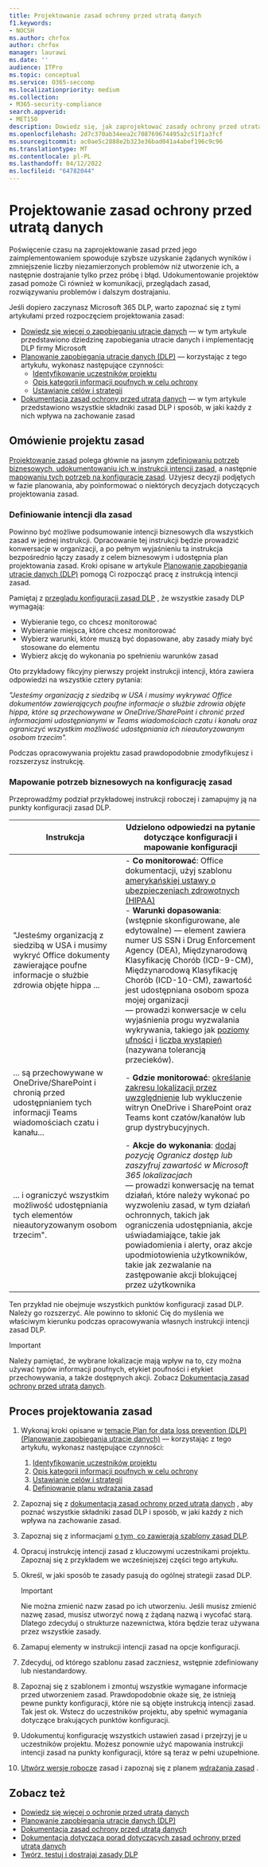 ```yaml
---
title: Projektowanie zasad ochrony przed utratą danych
f1.keywords:
- NOCSH
ms.author: chrfox
author: chrfox
manager: laurawi
ms.date: ''
audience: ITPro
ms.topic: conceptual
ms.service: O365-seccomp
ms.localizationpriority: medium
ms.collection:
- M365-security-compliance
search.appverid:
- MET150
description: Dowiedz się, jak zaprojektować zasady ochrony przed utratą danych (DLP)
ms.openlocfilehash: 2d7c370ab34eea2c708769674495a2c51f1a3fcf
ms.sourcegitcommit: ac0ae5c2888e2b323e36bad041a4abef196c9c96
ms.translationtype: MT
ms.contentlocale: pl-PL
ms.lasthandoff: 04/12/2022
ms.locfileid: "64782044"
---
```

# <a name="design-a-data-loss-prevention-policy"></a>Projektowanie zasad ochrony przed utratą danych

Poświęcenie czasu na zaprojektowanie zasad przed jego zaimplementowaniem spowoduje szybsze uzyskanie żądanych wyników i zmniejszenie liczby niezamierzonych problemów niż utworzenie ich, a następnie dostrajanie tylko przez próbę i błąd. Udokumentowanie projektów zasad pomoże Ci również w komunikacji, przeglądach zasad, rozwiązywaniu problemów i dalszym dostrajaniu.

<!--, but excessive tuning to get the intended results can be time consuming.

 if you have to do a lot of tuning to get a policy to yield the intended results can be time consuming .-->

Jeśli dopiero zaczynasz Microsoft 365 DLP, warto zapoznać się z tymi artykułami przed rozpoczęciem projektowania zasad:

- [Dowiedz się więcej o zapobieganiu utracie danych](dlp-learn-about-dlp.md#learn-about-data-loss-prevention) — w tym artykule przedstawiono dziedzinę zapobiegania utracie danych i implementację DLP firmy Microsoft
- [Planowanie zapobiegania utracie danych (DLP)](dlp-overview-plan-for-dlp.md#plan-for-data-loss-prevention-dlp) — korzystając z tego artykułu, wykonasz następujące czynności:
  - [Identyfikowanie uczestników projektu](dlp-overview-plan-for-dlp.md#identify-stakeholders)
  - [Opis kategorii informacji poufnych w celu ochrony](dlp-overview-plan-for-dlp.md#describe-the-categories-of-sensitive-information-to-protect)
  - [Ustawianie celów i strategii](dlp-overview-plan-for-dlp.md#set-goals-and-strategy)
- [Dokumentacja zasad ochrony przed utratą danych](dlp-policy-reference.md#data-loss-prevention-policy-reference) — w tym artykule przedstawiono wszystkie składniki zasad DLP i sposób, w jaki każdy z nich wpływa na zachowanie zasad

## <a name="policy-design-overview"></a>Omówienie projektu zasad

[Projektowanie zasad](#policy-design-process) polega głównie na jasnym [zdefiniowaniu potrzeb biznesowych, udokumentowaniu ich w instrukcji intencji zasad,](#define-intent-for-the-policy) a następnie [mapowaniu tych potrzeb na konfigurację zasad](#map-business-needs-to-policy-configuration). Użyjesz decyzji podjętych w fazie planowania, aby poinformować o niektórych decyzjach dotyczących projektowania zasad.

### <a name="define-intent-for-the-policy"></a>Definiowanie intencji dla zasad

Powinno być możliwe podsumowanie intencji biznesowych dla wszystkich zasad w jednej instrukcji. Opracowanie tej instrukcji będzie prowadzić konwersacje w organizacji, a po pełnym wyjaśnieniu ta instrukcja bezpośrednio łączy zasady z celem biznesowym i udostępnia plan projektowania zasad. Kroki opisane w artykule [Planowanie zapobiegania utracie danych (DLP)](dlp-overview-plan-for-dlp.md#overview-of-planning-process) pomogą Ci rozpocząć pracę z instrukcją intencji zasad.

Pamiętaj z [przeglądu konfiguracji zasad DLP](dlp-learn-about-dlp.md#dlp-policy-configuration-overview) , że wszystkie zasady DLP wymagają:

- Wybieranie tego, co chcesz monitorować
- Wybieranie miejsca, które chcesz monitorować
- Wybierz warunki, które muszą być dopasowane, aby zasady miały być stosowane do elementu
- Wybierz akcję do wykonania po spełnieniu warunków zasad

Oto przykładowy fikcyjny pierwszy projekt instrukcji intencji, która zawiera odpowiedzi na wszystkie cztery pytania:

*"Jesteśmy organizacją z siedzibą w USA i musimy wykrywać Office dokumentów zawierających poufne informacje o służbie zdrowia objęte hippa, które są przechowywane w OneDrive/SharePoint i chronić przed informacjami udostępnianymi w Teams wiadomościach czatu i kanału oraz ograniczyć wszystkim możliwość udostępniania ich nieautoryzowanym osobom trzecim".*

Podczas opracowywania projektu zasad prawdopodobnie zmodyfikujesz i rozszerzysz instrukcję.

### <a name="map-business-needs-to-policy-configuration"></a>Mapowanie potrzeb biznesowych na konfigurację zasad

Przeprowadźmy podział przykładowej instrukcji roboczej i zamapujmy ją na punkty konfiguracji zasad DLP.

|Instrukcja|Udzielono odpowiedzi na pytanie dotyczące konfiguracji i mapowanie konfiguracji|
|---|---|
|"Jesteśmy organizacją z siedzibą w USA i musimy wykryć Office dokumenty zawierające poufne informacje o służbie zdrowia objęte hippa ...|- **Co monitorować**: Office dokumentacji, użyj szablonu [amerykańskiej ustawy o ubezpieczeniach zdrowotnych (HIPAA)](what-the-dlp-policy-templates-include.md#us-health-insurance-act-hipaa) </br>- **Warunki dopasowania**: (wstępnie skonfigurowane, ale edytowalne) — element zawiera numer US SSN i Drug Enforcement Agency (DEA), Międzynarodową Klasyfikację Chorób (ICD-9-CM), Międzynarodową Klasyfikację Chorób (ICD-10-CM), zawartość jest udostępniana osobom spoza mojej organizacji  </br> — prowadzi konwersacje w celu wyjaśnienia progu wyzwalania wykrywania, takiego jak [poziomy ufności](sensitive-information-type-learn-about.md#more-on-confidence-levels) i [liczba wystąpień](dlp-policy-reference.md#content-contains) (nazywana tolerancją przecieków).|
|... są przechowywane w OneDrive/SharePoint i chronią przed udostępnianiem tych informacji Teams wiadomościach czatu i kanału...|- **Gdzie monitorować**: [określanie zakresu lokalizacji przez uwzględnienie](dlp-policy-reference.md#locations) lub wykluczenie witryn OneDrive i SharePoint oraz Teams kont czatów/kanałów lub grup dystrybucyjnych.|
|... i ograniczyć wszystkim możliwość udostępniania tych elementów nieautoryzowanym osobom trzecim".|- **Akcje do wykonania**: [dodaj](dlp-policy-reference.md#actions) *pozycję Ogranicz dostęp lub zaszyfruj zawartość w Microsoft 365 lokalizacjach* </br> — prowadzi konwersację na temat działań, które należy wykonać po wyzwoleniu zasad, w tym działań ochronnych, takich jak ograniczenia udostępniania, akcje uświadamiające, takie jak powiadomienia i alerty, oraz akcje upodmiotowienia użytkowników, takie jak zezwalanie na zastępowanie akcji blokującej przez użytkownika|

Ten przykład nie obejmuje wszystkich punktów konfiguracji zasad DLP. Należy go rozszerzyć. Ale powinno to skłonić Cię do myślenia we właściwym kierunku podczas opracowywania własnych instrukcji intencji zasad DLP.

> [!IMPORTANT]
> Należy pamiętać, że wybrane lokalizacje mają wpływ na to, czy można używać typów informacji poufnych, etykiet poufności i etykiet przechowywania, a także dostępnych akcji. Zobacz [Dokumentacja zasad ochrony przed utratą danych](dlp-policy-reference.md#data-loss-prevention-policy-reference).

## <a name="policy-design-process"></a>Proces projektowania zasad

1. Wykonaj kroki opisane w [temacie Plan for data loss prevention (DLP) (Planowanie zapobiegania utracie danych)](dlp-overview-plan-for-dlp.md#plan-for-data-loss-prevention-dlp) — korzystając z tego artykułu, wykonasz następujące czynności:
   1. [Identyfikowanie uczestników projektu](dlp-overview-plan-for-dlp.md#identify-stakeholders)
   1. [Opis kategorii informacji poufnych w celu ochrony](dlp-overview-plan-for-dlp.md#describe-the-categories-of-sensitive-information-to-protect)
   1. [Ustawianie celów i strategii](dlp-overview-plan-for-dlp.md#set-goals-and-strategy)
   1. [Definiowanie planu wdrażania zasad](dlp-overview-plan-for-dlp.md#policy-deployment)

2. Zapoznaj się z [dokumentacją zasad ochrony przed utratą danych](dlp-policy-reference.md#data-loss-prevention-policy-reference) , aby poznać wszystkie składniki zasad DLP i sposób, w jaki każdy z nich wpływa na zachowanie zasad.

3. Zapoznaj się z informacjami [o tym, co zawierają szablony zasad DLP](what-the-dlp-policy-templates-include.md#what-the-dlp-policy-templates-include).

4. Opracuj instrukcję intencji zasad z kluczowymi uczestnikami projektu. Zapoznaj się z przykładem we wcześniejszej części tego artykułu.

5. Określ, w jaki sposób te zasady pasują do ogólnej strategii zasad DLP.

   > [!IMPORTANT]
   > Nie można zmienić nazw zasad po ich utworzeniu. Jeśli musisz zmienić nazwę zasad, musisz utworzyć nową z żądaną nazwą i wycofać starą. Dlatego zdecyduj o strukturze nazewnictwa, która będzie teraz używana przez wszystkie zasady.

6. Zamapuj elementy w instrukcji intencji zasad na opcje konfiguracji.

7. Zdecyduj, od którego szablonu zasad zaczniesz, wstępnie zdefiniowany lub niestandardowy.

8. Zapoznaj się z szablonem i zmontuj wszystkie wymagane informacje przed utworzeniem zasad. Prawdopodobnie okaże się, że istnieją pewne punkty konfiguracji, które nie są objęte instrukcją intencji zasad. Tak jest ok. Wstecz do uczestników projektu, aby spełnić wymagania dotyczące brakujących punktów konfiguracji.

9. Udokumentuj konfigurację wszystkich ustawień zasad i przejrzyj je u uczestników projektu. Możesz ponownie użyć mapowania instrukcji intencji zasad na punkty konfiguracji, które są teraz w pełni uzupełnione.

10. [Utwórz wersje robocze](create-test-tune-dlp-policy.md#create-test-and-tune-a-dlp-policy) zasad i zapoznaj się z planem [wdrażania zasad](dlp-overview-plan-for-dlp.md#policy-deployment) .

<!--## Policy design examples

|Customer business needs description|approach|
|---|---|
|**Contoso Bank** is in a highly regulated industry and has  many different types of sensitive items in many different locations. </br> - knows which types of sensitive information are top priority. </br> - must minimize business disruption as policies are rolled out. </br> -  has IT resources and can hire experts to help plan, design deploy </br> - has a premier support contract with Microsoft|- Take the time to understand what regulations they must comply with and how they are going to comply. </br> -Take the time to understand the better together value of the Microsoft 365 Information Protection stack </br> - Develop sensitivity labeling scheme for prioritized items and apply </br> - Involve business process owners </br>- Design/code policies, deploy in test mode, train users </br>- repeat|
|**TailSpin Toys** doesn’t know what they have or where it is, and have little to no resource depth. They use Teams, OneDrive for Business and Exchange extensively.|- Start with simple policies on the prioritized locations. </br>- Monitor what gets identified </br>- Apply sensitivity labels accordingly </br>- Refine policies, train users|
|**Fabrikam** is a small startup and wants to protect its intellectual property, and must move quickly. They are willing to dedicate some resources, but can't afford to hire outside experts. </br>- Sensitive items are all in Microsoft 365 OneDrive for Business/SharePoint </br>- Adoption of OneDrive for Business and SharePoint is slow, employees/shadow IT use DropBox and Google drive to share/store items </br>- Employees value speed of work over data protection discipline </br>- Customer splurged and bought all 18 employees new Windows 10 devices|- Take advantage of the default DLP policy in Teams </br>- Use restricted by default setting for SharePoint items </br>- Deploy policies that prevent external sharing </br>- Deploy policies to prioritized locations </br>- Deploy policies to Windows 10 devices </br>- Block uploads to non-OneDrive for Business cloud storage|

1. For example:
    1. Identify your volume thresholds that your company deems to be low-risk (leakage tolerance), perhaps from unintentional sharing and is an opportunity to educate users and the threshold that is concerning or high-risk for your company that may need immediate attention.
    - example volume: “Low risk” for Contoso is 1 credit card number, perhaps it was a personal card that was shared carelessly
    - example volume: “High risk” for Contoso is 2 or more credit card numbers. It doesn’t feel like a common scenario that an employee would engage in accidentally

– For each of the sensitive information types listed out, list out **who should have access to that data when it’s generated** and **what type of activities should be allowable with that data**

  <!--(Perhaps this is where we can provide some basic categories, templates, activities and actions that are supported by Microsoft. Some of these items are not discoverable until you are deeper within a policy creation flow. If we provide, we should time stamp it for “last updated” or “as of xx/xx/xxx”)
– (Show table with parent-child relationships between categories, templates and sensitive info types that Microsoft supports) Should be gathered from GA Compliance environment-->

<!--

> [!TIP] The more locations you include ensures broader application of the policy and more consistent coverage. If you include locations that are mostly used for internal collaboration, the responsiveness of collaboration may be impacted.

- whether the protective actions you need are supported throught the associated location or if you need to compromise to extend coverage
    - also usefule for identifying the most restrictive actions available
    - (we shouldn't mention here that the "content contains" condition is the primary staple for a DLP policy and should be utilized as a starting point for policy creation. The other workload-specific conditions can be ustilized as an extended or granular control of company's DLP policy. Useful for when "too much" data is being restricted and known sensitive data typically falls under certain conditions.)
    - (We can mention here that their quantitative goal such as "protect X% of data across all locations while maintaining x productivity" can be monitored throught alerts or reports. If protection is too high of working against their established goals, they can come back to policy and tweak their conditions/actions)
- Finally, you should have a union of what, hwo and when to be covered which will easily map to generating a live policy via Microsoft DLP.
-
5. At this stage you should asses how you should start this policy. ***LINK OUT TO DEPLOYING A POLICY COVERED IN THE PLANNING TOPIC TOO***
    - Test: your company is very large, conservative or the actions established are pretty restrictive
    - Test w/ notifications: same as above, but you get to test out investigation cadence or volume
    - Live: immediately start this policy in your environment. Useful for when data protection is needed immediately, such as a reactive policy creation, or if you're confident in your planning, or if the risk is low (liek audit actions, etc.)
    - keep it off:
-->

<!--## Policy Design Examples

Here are some examples of more detailed policy intent statement to configuration mappings.

*We are a national healthcare provider based in the U.S. We need to protect our patient’s personal information and prevent it from egressing outside of our company’s borders. We want to limit access to our patient’s personal information to only authorized personnel, like our physicians and billing department from our on-premises devices. We've determined that any single instance of any of each information type in any item is not a data risk, but it is a risk when two or more occur in a single item. We have a Microsoft 365 E5 subscription and want to protect all locations and first party apps that are available to us because we can’t afford to have any data leaks. If an event occurs or is prevented, we want to alert our compliance admin and educate our end-users where necessary.*

|Statement|Configuration question answered and configuration mapping|
|---|---|
|We are a national healthcare provider based in the U.S. We need to protect our patient’s personal information...|- **What to monitor**: All available item types, use the [U.S. Health Insurance Act (HIPAA)](what-the-dlp-policy-templates-include.md#us-health-insurance-act-hipaa) template. </br>- **Conditions for a match**: (preconfigured but editable) - item contains full names, physical addresses, driver's license number, U.S. SSN
|...and prevent it from egressing outside of our company’s borders...|- **Actions to take**: Block anyone outside the organization from accessing items, block unintentional sharing by internal users with anyone outside the org.|
|...We want to limit access to our patient’s personal information to only authorized personnel, like our physicians and billing department from our on-premises devices...|- **Actions to take**: - Block access to items, block all activities (upload to cloud, copy to clipboard, copy to USB, copy to network share, access by restricted app, print, copy/move via Bluetooth, copy/move via remote desktop) from Windows devices.  </br> - **Where to monitor**: in all Microsoft 365 locations
|...We've determined that any single instance of any of each information type in any item is not a data risk, but it is a risk when two or more occur in a single item....|- **Conditions for a match**: (preconfigured but editable) any single item contains more than one of these or any two or more of these:  Full Name, U.S. Social Security Number, Drug Enforcement Agency (DEA) number, International Classification of Diseases (ICD-9-CM), International Classification of Diseases (ICD-10-CM), Physical Address, U.S. driver's license number. For example, two instanced of Full Name or one instance of a U.S. Social Security Number along with one instance of Drug Enforcement Agency (DEA) number will trigger a match.

   , content is shared with people outside my organization  </br> - drives conversations to clarify the triggering threshold for detection like [confidence levels](sensitive-information-type-learn-about.md#more-on-confidence-levels), and [instance count](dlp-policy-reference.md#content-contains) (called leakage tolerance).|
|...that are stored in OneDrive/SharePoint and protect against that information being shared Teams chat and channel messages...|- **Where to monitor**:  [Location scoping](dlp-policy-reference.md#locations) by including or excluding OneDrive and SharePoint sites and Teams chat/channel accounts or distribution groups.|
|...and restrict everyone from sharing those items with unauthorized third parties."|- **Actions to take**: [You add](dlp-policy-reference.md#actions) *Restrict access or encrypt the content in Microsoft 365 locations* </br> - drives conversation on what actions to take when a policy is triggered including protective actions like sharing restrictions, awareness actions like notifications and alerts, and user empowerment actions like allow user overrides of a blocking action|

-->

## <a name="see-also"></a>Zobacz też

- [Dowiedz się więcej o ochronie przed utratą danych](dlp-learn-about-dlp.md#learn-about-data-loss-prevention)
- [Planowanie zapobiegania utracie danych (DLP)](dlp-overview-plan-for-dlp.md#plan-for-data-loss-prevention-dlp)
- [Dokumentacja zasad ochrony przed utratą danych](dlp-policy-reference.md#data-loss-prevention-policy-reference)
- [Dokumentacja dotycząca porad dotyczących zasad ochrony przed utratą danych](dlp-policy-tips-reference.md#data-loss-prevention-policy-tips-reference)
- [Twórz, testuj i dostrajaj zasady DLP](create-test-tune-dlp-policy.md#create-test-and-tune-a-dlp-policy)